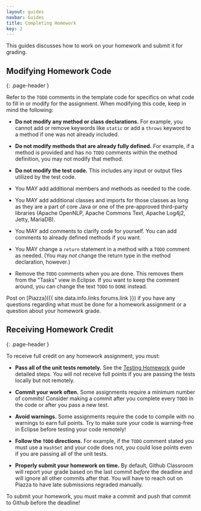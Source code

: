 ```yaml
---
layout: guides
navbar: Guides
title: Completing Homework
key: 2
---
```


This guides discusses how to work on your homework and submit it for grading.

## Modifying Homework Code
{: .page-header }

Refer to the `TODO` comments in the template code for specifics on what code to fill in or modify for the assignment. When modifying this code, keep in mind the following:

  - **Do not modify any method or class declarations.** For example, you cannot add or remove keywords like `static` or add a `throws` keyword to a method if one was not already included.

  - **Do not modify methods that are already fully defined.** For example, if a method is provided and has no `TODO` comments within the method definition, you may not modify that method.

  - **Do not modify the test code.** This includes any input or output files utilized by the test code.

  - You MAY add additional members and methods as needed to the code.

  - You MAY add additional classes and imports for those classes as long as they are a part of core Java or one of the pre-approved third-party libraries (Apache OpenNLP, Apache Commons Text, Apache Log4j2, Jetty, MariaDB).

  - You MAY add comments to clarify code for yourself. You can add comments to already defined methods if you want.

  - You MAY change a `return` statement in a method with a `TODO` comment as needed. (You may *not* change the return type in the method declaration, however.)

  - Remove the `TODO` comments when you are done. This removes them from the "Tasks" view in Eclipse. If you want to keep the comment around, you can change the text `TODO` to `DONE` instead.

Post on [Piazza]({{ site.data.info.links.forums.link }}) if you have any questions regarding what must be done for a homework assignment or a question about your homework grade.

## Receiving Homework Credit
{: .page-header }

To receive full credit on any homework assignment, you must:

  - **Pass all of the unit tests remotely.** See the [Testing Homework](/guides/homework/test-homework.html) guide detailed steps. You will not receive full points if you are passing the tests locally but not remotely.

  - **Commit your work often.** Some assignments require a minimum number of commits! Consider making a commit after you complete every `TODO` in the code or after you pass a new test. <i class="fas fa-star has-text-warning"></i>

  - **Avoid warnings.** Some assignments require the code to compile with no warnings to earn full points. Try to make sure your code is warning-free in Eclipse before testing your code remotely!

  - **Follow the `TODO` directions.** For example, if the `TODO` comment stated you must use a `HashSet` and your code does not, you could lose points even if you are passing all of the unit tests.

  - **Properly submit your homework on time.** By default, Github Classroom will report your grade based on the last commit *before* the deadline and will ignore all other commits after that. You will have to reach out on Piazza to have late submissions regraded manually.

To submit your homework, you must make a commit and push that commit to Github before the deadline!
